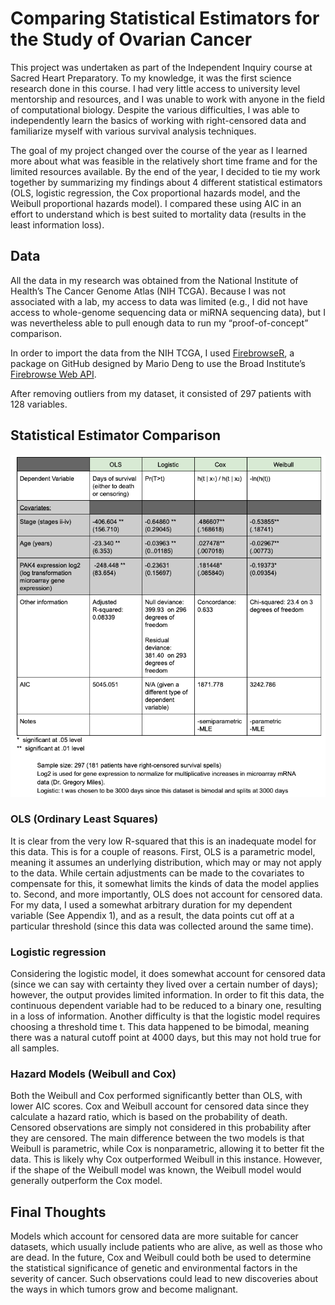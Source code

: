 # Comparing Statistical Estimators for the Study of Ovarian Cancer

This project was undertaken as part of the Independent Inquiry course at Sacred Heart Preparatory. To my knowledge, it was the first science research done in this course. I had very little access to university level mentorship and resources, and I was unable to work with anyone in the field of computational biology. Despite the various difficulties, I was able to independently learn the basics of working with right-censored data and familiarize myself with various survival analysis techniques.

The goal of my project changed over the course of the year as I learned more about what was feasible in the relatively short time frame and for the limited resources available. By the end of the year, I decided to tie my work together by summarizing my findings about 4 different statistical estimators (OLS, logistic regression, the Cox proportional hazards model, and the Weibull proportional hazards model). I compared these using AIC in an effort to understand which is best suited to mortality data (results in the least information loss). 

## Data
All the data in my research was obtained from the National Institute of Health’s The Cancer Genome Atlas (NIH TCGA). Because I was not associated with a lab, my access to data was limited (e.g., I did not have access to whole-genome sequencing data or miRNA sequencing data), but I was nevertheless able to pull enough data to run my “proof-of-concept” comparison. 

In order to import the data from the NIH TCGA, I used [FirebrowseR](https://github.com/mariodeng/FirebrowseR), a package on GitHub designed by Mario Deng to use the Broad Institute’s [Firebrowse Web API](http://firebrowse.org).

After removing outliers from my dataset, it consisted of 297 patients with 128 variables.

## Statistical Estimator Comparison
![findings](https://raw.githubusercontent.com/theresa-lim/TCGA-ov-cancer-analysis/master/Summary_of_findings.png)

### OLS (Ordinary Least Squares)
It is clear from the very low R-squared that this is an inadequate model for this data. This is for a couple of reasons. First, OLS is a parametric model, meaning it assumes an underlying distribution, which may or may not apply to the data. While certain adjustments can be made to the covariates to compensate for this, it somewhat limits the kinds of data the model applies to. Second, and more importantly, OLS does not account for censored data. For my data, I used a somewhat arbitrary duration for my dependent variable (See Appendix 1), and as a result, the data points cut off at a particular threshold (since this data was collected around the same time).

### Logistic regression
Considering the logistic model, it does somewhat account for censored data (since we can say with certainty they lived over a certain number of days); however, the output provides limited information. In order to fit this data, the continuous dependent variable had to be reduced to a binary one, resulting in a loss of information. Another difficulty is that the logistic model requires choosing a threshold time t. This data happened to be bimodal, meaning there was a natural cutoff point at 4000 days, but this may not hold true for all samples.

### Hazard Models (Weibull and Cox)
Both the Weibull and Cox performed significantly better than OLS, with lower AIC scores. Cox and Weibull account for censored data since they calculate a hazard ratio, which is based on the probability of death. Censored observations are simply not considered in this probability after they are censored. The main difference between the two models is that Weibull is parametric, while Cox is nonparametric, allowing it to better fit the data. This is likely why Cox outperformed Weibull in this instance. However, if the shape of the Weibull model was known, the Weibull model would generally outperform the Cox model. 

## Final Thoughts
Models which account for censored data are more suitable for cancer datasets, which usually include patients who are alive, as well as those who are dead. In the future, Cox and Weibull could both be used to determine the statistical significance of genetic and environmental factors in the severity of cancer. Such observations could lead to new discoveries about the ways in which tumors grow and become malignant.  
